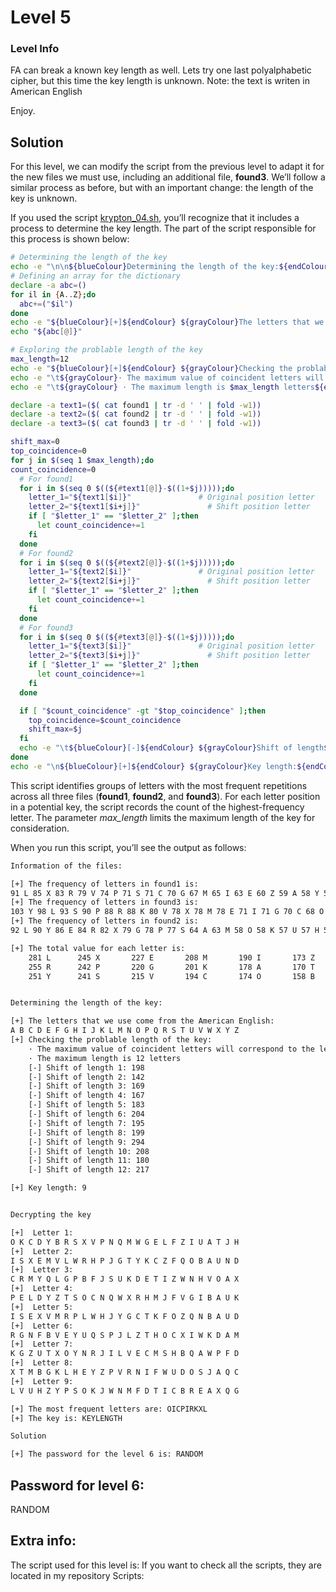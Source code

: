 # Level 5

### Level Info

FA can break a known key length as well. Lets try one last polyalphabetic cipher, but this time the key length is unknown. Note: the text is writen in American English

Enjoy.

## Solution
For this level, we can modify the script from the previous level to adapt it for the new files we must use, including an additional file, **found3**. We’ll follow a similar process as before, but with an important change: the length of the key is unknown.

If you used the script [krypton_04.sh](https://github.com/Cristian5tarellas/Scripts/blob/main/Bash/krypton_04.sh), you’ll recognize that it includes a process to determine the key length. The part of the script responsible for this process is shown below:
```bash
# Determining the length of the key
echo -e "\n\n${blueColour}Determining the length of the key:${endColour}\n"
# Defining an array for the dictionary
declare -a abc=()
for il in {A..Z};do
  abc+=("$il")
done
echo -e "${blueColour}[+]${endColour} ${grayColour}The letters that we use come from the American English:${endColour}"
echo "${abc[@]}"

# Exploring the problable length of the key
max_length=12
echo -e "${blueColour}[+]${endColour} ${grayColour}Checking the problable length of the key:${endColour}"
echo -e "\t${grayColour}· The maximum value of coincident letters will correspond to the length of the key${endColour}"
echo -e "\t${grayColour} · The maximum length is $max_length letters${endColour}"

declare -a text1=($( cat found1 | tr -d ' ' | fold -w1))
declare -a text2=($( cat found2 | tr -d ' ' | fold -w1))
declare -a text3=($( cat found3 | tr -d ' ' | fold -w1))

shift_max=0
top_coincidence=0
for j in $(seq 1 $max_length);do
count_coincidence=0
  # For found1
  for i in $(seq 0 $((${#text1[@]}-$((1+$j)))));do
    letter_1="${text1[$i]}"               # Original position letter
    letter_2="${text1[$i+j]}"               # Shift position letter
    if [ "$letter_1" == "$letter_2" ];then
      let count_coincidence+=1
    fi
  done
  # For found2
  for i in $(seq 0 $((${#text2[@]}-$((1+$j)))));do
    letter_1="${text2[$i]}"               # Original position letter
    letter_2="${text2[$i+j]}"               # Shift position letter
    if [ "$letter_1" == "$letter_2" ];then
      let count_coincidence+=1
    fi
  done
  # For found3
  for i in $(seq 0 $((${#text3[@]}-$((1+$j)))));do
    letter_1="${text3[$i]}"               # Original position letter
    letter_2="${text3[$i+j]}"               # Shift position letter
    if [ "$letter_1" == "$letter_2" ];then
      let count_coincidence+=1
    fi
  done

  if [ "$count_coincidence" -gt "$top_coincidence" ];then
    top_coincidence=$count_coincidence
    shift_max=$j
  fi
  echo -e "\t${blueColour}[-]${endColour} ${grayColour}Shift of length${endColour} ${blueColour}$j${endColour}${grayColour}: $count_coincidence${endColour}"
done
echo -e "\n${blueColour}[+]${endColour} ${grayColour}Key length:${endColour} ${blueColour}$shift_max${endColour}"
```
This script identifies groups of letters with the most frequent repetitions across all three files (**found1**, **found2**, and **found3**). For each letter position in a potential key, the script records the count of the highest-frequency letter. The parameter _max_length_ limits the maximum length of the key for consideration.

When you run this script, you’ll see the output as follows:
```bash
Information of the files:

[+] The frequency of letters in found1 is:
91 L 85 X 83 R 79 V 74 P 71 S 71 C 70 G 67 M 65 I 63 E 60 Z 59 A 58 Y 56 T 55 K 51 B 49 N 48 O 40 H 35 U 31 Q 31 D 30 W 30 F 28 J
[+] The frequency of letters in found3 is:
103 Y 98 L 93 S 90 P 88 R 88 K 80 V 78 X 78 M 78 E 71 I 71 G 70 C 68 O 66 T 58 B 57 Z 55 A 52 H 50 W 49 N 47 U 47 F 47 D 44 J 33 Q
[+] The frequency of letters in found2 is:
92 L 90 Y 86 E 84 R 82 X 79 G 78 P 77 S 64 A 63 M 58 O 58 K 57 U 57 H 56 Z 56 V 54 I 53 C 49 B 48 T 47 J 47 F 43 N 42 Q 39 D 37 W

[+] The total value for each letter is:
    281 L	   245 X	   227 E	   208 M	   190 I	   173 Z	   149 H	   124 F	   117 D
    255 R	   242 P	   220 G	   201 K	   178 A	   170 T	   141 N	   119 J	   106 Q
    251 Y	   241 S	   215 V	   194 C	   174 O	   158 B	   139 U	   117 W


Determining the length of the key:

[+] The letters that we use come from the American English:
A B C D E F G H I J K L M N O P Q R S T U V W X Y Z
[+] Checking the problable length of the key:
	· The maximum value of coincident letters will correspond to the length of the key
	· The maximum length is 12 letters
	[-] Shift of length 1: 198
	[-] Shift of length 2: 142
	[-] Shift of length 3: 169
	[-] Shift of length 4: 167
	[-] Shift of length 5: 183
	[-] Shift of length 6: 204
	[-] Shift of length 7: 195
	[-] Shift of length 8: 199
	[-] Shift of length 9: 294
	[-] Shift of length 10: 208
	[-] Shift of length 11: 180
	[-] Shift of length 12: 217

[+] Key length: 9


Decrypting the key

[+]  Letter 1:
O K C D Y B R S X V P N Q M W G E L F Z I U A T J H
[+]  Letter 2:
I S X E M V L W R H P J G T Y K C Z F Q O B A U N D
[+]  Letter 3:
C R M Y Q L G P B F J S U K D E T I Z W N H V O A X
[+]  Letter 4:
P E L D Y Z T S O C N Q W X R H M J F V G I B A U K
[+]  Letter 5:
I S E X V M R P L W H J Y G C T K F O Z Q N B A U D
[+]  Letter 6:
R G N F B V E Y U Q S P J L Z T H O C X I W K D A M
[+]  Letter 7:
K G Z U T X O Y N R J I L V E C M S H B Q A W P F D
[+]  Letter 8:
X T M B G K L H E Y Z P V R N I F W U D O S J A Q C
[+]  Letter 9:
L V U H Z Y P S O K J W N M F D T I C B R E A X Q G

[+] The most frequent letters are: OICPIRKXL
[+] The key is: KEYLENGTH

Solution

[+] The password for the level 6 is: RANDOM
```

## Password for level 6:

RANDOM

## Extra info:
The script used for this level is:
If you want to check all the scripts, they are located in my repository Scripts:

